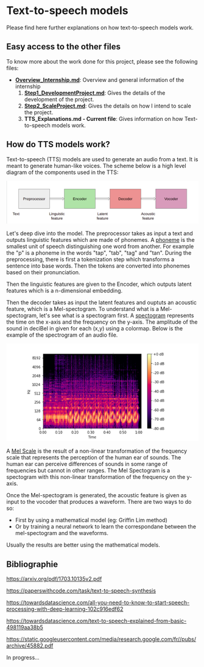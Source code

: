 # Text-to-speech models
Please find here further explanations on how text-to-speech models work.

## Easy access to the other files
To know more about the work done for this project, please see the following files: 

- [**Overview_Internship.md**](../README.md): Overview and general information of the internship
    1. [**Step1_DevelopmentProject.md**](./Step1_DevelopmentProject.md): Gives the details of the development of the project.
    2. [**Step2_ScaleProject.md**](./Step2_ScaleProject.md): Gives the details on how I intend to scale the project.
    3. **TTS_Explanations.md - Current file**: Gives information on how Text-to-speech models work.

## How do TTS models work? 

Text-to-speech (TTS) models are used to generate an audio from a text. It is meant to generate human-like voices. The scheme below is a high level diagram of the components used in the TTS:

![TTS_chain](../images/TTS_chain.png)

Let's deep dive into the model. The preprocessor takes as input a text and outputs linguistic features which are made of phonemes. A [phoneme](https://www.britannica.com/topic/phoneme) is the smallest unit of speech distinguishing one word from another. For example the "p" is a phoneme in the words "tap", "tab", "tag" and "tan". During the preprocessing, there is first a tokenization step which transforms a sentence into base words. Then the tokens are converted into phonemes based on their pronunciation. 

Then the linguistic features are given to the Encoder, which outputs latent features which is a n-dimensional embedding.


Then the decoder takes as input the latent features and ouptuts an acoustic feature, which is a Mel-spectogram. To understand what is a Mel-spectogram, let's see what is a spectogram first. A [spectogram](https://towardsdatascience.com/all-you-need-to-know-to-start-speech-processing-with-deep-learning-102c916edf62) represents the time on the x-axis and the frequency on the y-axis. The amplitude of the sound in deciBel in given for each (x,y) using a colormap. Below is the example of the spectrogram of an audio file.

![Spectrogram](../images/spectrogram.png)

A [Mel Scale](https://towardsdatascience.com/all-you-need-to-know-to-start-speech-processing-with-deep-learning-102c916edf62) is the result of a non-linear transformation of the frequency scale that represents the perception of the human ear of sounds. The human ear can perceive differences of sounds in some range of frequencies but cannot in other ranges. The Mel Spectogram is a spectogram with this non-linear transformation of the frequency on the y-axis.

Once the Mel-spectogram is generated, the acoustic feature is given as input to the vocoder that produces a waveform. There are two ways to do so:
- First by using a mathematical model (eg: Griffin Lim method)
- Or by training a neural network to learn the correspondane between the mel-spectogram and the waveforms.

Usually the results are better using the mathematical models.

## Bibliographie

https://arxiv.org/pdf/1703.10135v2.pdf

https://paperswithcode.com/task/text-to-speech-synthesis

https://towardsdatascience.com/all-you-need-to-know-to-start-speech-processing-with-deep-learning-102c916edf62

https://towardsdatascience.com/text-to-speech-explained-from-basic-498119aa38b5

https://static.googleusercontent.com/media/research.google.com/fr//pubs/archive/45882.pdf

In progress...
